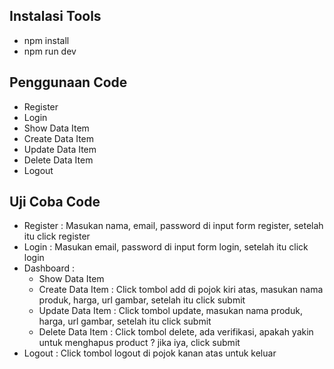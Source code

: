 ## Instalasi Tools

- npm install
- npm run dev

## Penggunaan Code

- Register
- Login
- Show Data Item
- Create Data Item
- Update Data Item
- Delete Data Item
- Logout

## Uji Coba Code

- Register : Masukan nama, email, password di input form register, setelah itu click register
- Login : Masukan email, password di input form login, setelah itu click login
- Dashboard :
  - Show Data Item
  - Create Data Item : Click tombol add di pojok kiri atas, masukan nama produk, harga, url gambar, setelah itu click submit
  - Update Data Item : Click tombol update, masukan nama produk, harga, url gambar, setelah itu click submit
  - Delete Data Item : Click tombol delete, ada verifikasi, apakah yakin untuk menghapus product ? jika iya, click submit
- Logout : Click tombol logout di pojok kanan atas untuk keluar
